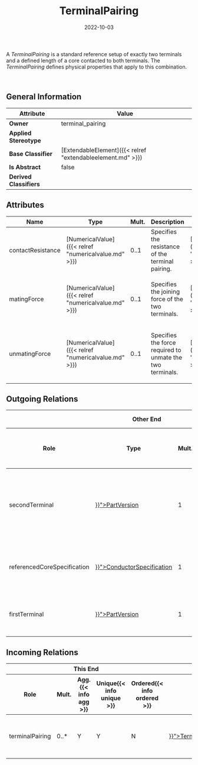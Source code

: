 ﻿---
title: TerminalPairing
toc: false
type: specs
date: "2022-10-03"
draft: false
specification: VEC
version: 2.0.1
documentType: "Recommendation"
elementType: Class
classes:
  - TerminalPairing
menu_name: vec-2.0.1
---
<p> A <i>TerminalPairing</i> is a standard reference setup of exactly two terminals and a defined length of a core contacted to both terminals. The <i>TerminalPairing </i>defines physical properties that apply to this combination.      </p>      <p> &#160;      </p>

## General Information

| Attribute               | Value |
|-------------------------|-------|
| **Owner**               | terminal_pairing |
| **Applied Stereotype**  |   |
| **Base Classifier**     | [ExtendableElement]({{< relref "extendableelement.md" >}})<br/>  |
| **Is Abstract**         | false |
| **Derived Classifiers** |   |

## Attributes
|  Name  |  Type  |  Mult.  |  Description  |  Owning Classifier  |
|--------|--------|---------|---------------|--------------|
|contactResistance| [NumericalValue]({{< relref "numericalvalue.md" >}}) | 0..1 | Specifies the resistance of the terminal pairing. | [TerminalPairing]({{< relref "terminalpairing.md" >}}) |
|matingForce| [NumericalValue]({{< relref "numericalvalue.md" >}}) | 0..1 | <p> Specifies the joining force of the two terminals.      </p> | [TerminalPairing]({{< relref "terminalpairing.md" >}}) |
|unmatingForce| [NumericalValue]({{< relref "numericalvalue.md" >}}) | 0..1 | <p> Specifies the force required to unmate the two terminals.      </p> | [TerminalPairing]({{< relref "terminalpairing.md" >}}) |

## Outgoing Relations
<table>
    <thead>
        <tr>
           <th colspan="6">Other End</th>
           <th colspan="1">This End</th>
           <th colspan="1">General</th>
        </tr>
        <tr>
           <th>Role</th>
           <th>Type</th>
           <th>Mult.</th>
           <th>Agg.{{< info agg >}}</th>
           <th>Unique{{< info unique >}}</th>
           <th>Ordered{{< info ordered >}}</th>
           <th>Mult.</th>
           <th>Description</th>
        </tr>
    <thead>
    <tbody>
    <tr>
        <td>secondTerminal</td>
        <td><a href="{{< relref "partversion.md" >}}">PartVersion</a></td>
        <td>1</td>
        <td>N</td>
        <td>Y</td>
        <td>N</td>
        <td>0..*</td>
        <td><p> References the second terminal of the TerminalPairing (first and second does not imply any specific order).      </p></td>
    </tr>
    <tr>
        <td>referencedCoreSpecification</td>
        <td><a href="{{< relref "conductorspecification.md" >}}">ConductorSpecification</a></td>
        <td>1</td>
        <td>N</td>
        <td>Y</td>
        <td>N</td>
        <td>0..*</td>
        <td><p> References the CoreSpecification that is used on both sides of the ContactSystem.      </p></td>
    </tr>
    <tr>
        <td>firstTerminal</td>
        <td><a href="{{< relref "partversion.md" >}}">PartVersion</a></td>
        <td>1</td>
        <td>N</td>
        <td>Y</td>
        <td>N</td>
        <td>0..*</td>
        <td><p> References the first terminal of the TerminalPairing.      </p></td>
    </tr>
    </tbody>
</table>

##  Incoming Relations
<table>
    <thead>
        <tr>
           <th colspan="5">This End</th>
           <th colspan="2">Other End</th>
           <th colspan="1">General</th>
        </tr>
        <tr>
           <th>Role</th>
           <th>Mult.</th>
           <th>Agg.{{< info agg >}}</th>
           <th>Unique{{< info unique >}}</th>
           <th>Ordered{{< info ordered >}}</th>
           <th>Type</th>
           <th>Mult.</th>
           <th>Description</th>
        </tr>
    <thead>
    <tbody>
    <tr>
        <td>terminalPairing</td>
        <td>0..*</td>
        <td>Y</td>
        <td>Y</td>
        <td>N</td>
        <td><a href="{{< relref "terminalpairingspecification.md" >}}">TerminalPairingSpecification</a></td>
        <td>1</td>
        <td><p> Specifies the TerminalPairings described by this TerminalPairingSpecification.      </p></td>
    </tr>
    </tbody>
</table>



